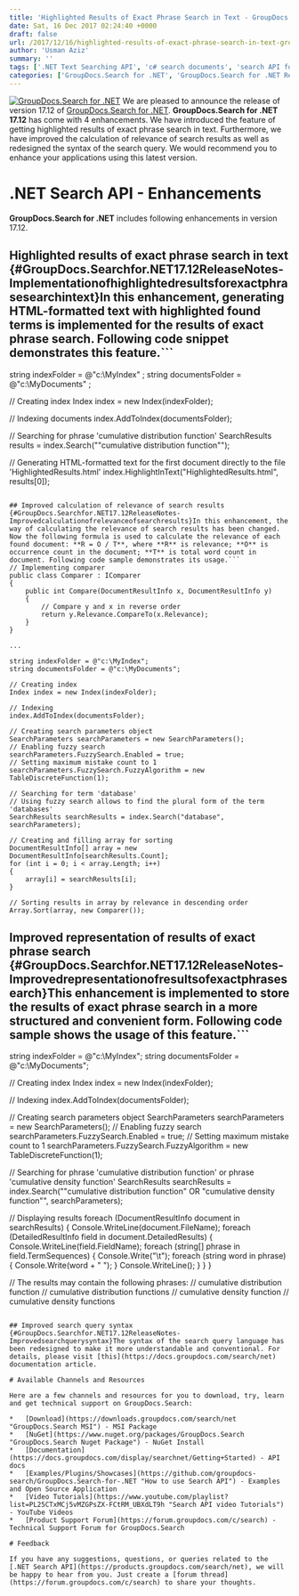 ```yaml
---
title: 'Highlighted Results of Exact Phrase Search in Text - GroupDocs.Search for .NET 17.12'
date: Sat, 16 Dec 2017 02:24:40 +0000
draft: false
url: /2017/12/16/highlighted-results-of-exact-phrase-search-in-text-groupdocs.search-for-.net-17.12/
author: 'Usman Aziz'
summary: ''
tags: ['.NET Text Searching API', 'c# search documents', 'search API for .NET']
categories: ['GroupDocs.Search for .NET', 'GroupDocs.Search for .NET Releases', 'GroupDocs.Search Product Family']
---
```


[![GroupDocs.Search for .NET](http://blog.groupdocs.com/wp-content/uploads/sites/4/2017/04/groupdocs-search-net.png)](https://www.groupdocs.com/products/search/net) We are pleased to announce the release of version 17.12 of [GroupDocs.Search for .NET](https://products.groupdocs.com/search/net). **GroupDocs.Search for .NET 17.12** has come with 4 enhancements. We have introduced the feature of getting highlighted results of exact phrase search in text. Furthermore, we have improved the calculation of relevance of search results as well as redesigned the syntax of the search query. We would recommend you to enhance your applications using this latest version.

# .NET Search API - Enhancements

**GroupDocs.Search for .NET** includes following enhancements in version 17.12.

## Highlighted results of exact phrase search in text {#GroupDocs.Searchfor.NET17.12ReleaseNotes-Implementationofhighlightedresultsforexactphrasesearchintext}In this enhancement, generating HTML-formatted text with highlighted found terms is implemented for the results of exact phrase search. Following code snippet demonstrates this feature.```
string indexFolder = @"c:\MyIndex" ;
string documentsFolder = @"c:\MyDocuments" ;

// Creating index
Index index = new Index(indexFolder);

// Indexing documents
index.AddToIndex(documentsFolder);

// Searching for phrase 'cumulative distribution function'
SearchResults results = index.Search("\"cumulative distribution function\"");

// Generating HTML-formatted text for the first document directly to the file 'HighlightedResults.html'
index.HighlightInText("HighlightedResults.html", results[0]);
```

## Improved calculation of relevance of search results {#GroupDocs.Searchfor.NET17.12ReleaseNotes-Improvedcalculationofrelevanceofsearchresults}In this enhancement, the way of calculating the relevance of search results has been changed. Now the following formula is used to calculate the relevance of each found document: **R = O / T**, where **R** is relevance; **O** is occurrence count in the document; **T** is total word count in document. Following code sample demonstrates its usage.```
// Implementing comparer
public class Comparer : IComparer
{
    public int Compare(DocumentResultInfo x, DocumentResultInfo y)
    {
        // Compare y and x in reverse order
        return y.Relevance.CompareTo(x.Relevance);
    }
}
 
...
 
string indexFolder = @"c:\MyIndex";
string documentsFolder = @"c:\MyDocuments";
 
// Creating index
Index index = new Index(indexFolder);
 
// Indexing
index.AddToIndex(documentsFolder);
 
// Creating search parameters object
SearchParameters searchParameters = new SearchParameters();
// Enabling fuzzy search
searchParameters.FuzzySearch.Enabled = true;
// Setting maximum mistake count to 1
searchParameters.FuzzySearch.FuzzyAlgorithm = new TableDiscreteFunction(1);
 
// Searching for term 'database'
// Using fuzzy search allows to find the plural form of the term 'databases'
SearchResults searchResults = index.Search("database", searchParameters);
 
// Creating and filling array for sorting
DocumentResultInfo[] array = new DocumentResultInfo[searchResults.Count];
for (int i = 0; i < array.Length; i++)
{
    array[i] = searchResults[i];
}
 
// Sorting results in array by relevance in descending order
Array.Sort(array, new Comparer());
```

## Improved representation of results of exact phrase search {#GroupDocs.Searchfor.NET17.12ReleaseNotes-Improvedrepresentationofresultsofexactphrasesearch}This enhancement is implemented to store the results of exact phrase search in a more structured and convenient form. Following code sample shows the usage of this feature.```
string indexFolder = @"c:\MyIndex";
string documentsFolder = @"c:\MyDocuments";
 
// Creating index
Index index = new Index(indexFolder);
 
// Indexing
index.AddToIndex(documentsFolder);
 
// Creating search parameters object
SearchParameters searchParameters = new SearchParameters();
// Enabling fuzzy search
searchParameters.FuzzySearch.Enabled = true;
// Setting maximum mistake count to 1
searchParameters.FuzzySearch.FuzzyAlgorithm = new TableDiscreteFunction(1);
 
// Searching for phrase 'cumulative distribution function' or phrase 'cumulative density function'
SearchResults searchResults = index.Search("\"cumulative distribution function\" OR \"cumulative density function\"", searchParameters);
 
// Displaying results
foreach (DocumentResultInfo document in searchResults)
{
    Console.WriteLine(document.FileName);
    foreach (DetailedResultInfo field in document.DetailedResults)
    {
        Console.WriteLine(field.FieldName);
        foreach (string[] phrase in field.TermSequences)
        {
            Console.Write("\t");
            foreach (string word in phrase)
            {
                Console.Write(word + " ");
            }
            Console.WriteLine();
        }
    }
}
 
// The results may contain the following phrases:
// cumulative distribution function
// cumulative distribution functions
// cumulative density function
// cumulative density functions
```

## Improved search query syntax {#GroupDocs.Searchfor.NET17.12ReleaseNotes-Improvedsearchquerysyntax}The syntax of the search query language has been redesigned to make it more understandable and conventional. For details, please visit [this](https://docs.groupdocs.com/search/net) documentation article.

# Available Channels and Resources

Here are a few channels and resources for you to download, try, learn and get technical support on GroupDocs.Search:

*   [Download](https://downloads.groupdocs.com/search/net "GroupDocs.Search MSI") - MSI Package
*   [NuGet](https://www.nuget.org/packages/GroupDocs.Search "GroupDocs.Search Nuget Package") - NuGet Install
*   [Documentation](https://docs.groupdocs.com/display/searchnet/Getting+Started) - API docs
*   [Examples/Plugins/Showcases](https://github.com/groupdocs-search/GroupDocs.Search-for-.NET "How to use Search API") - Examples and Open Source Application
*   [Video Tutorials](https://www.youtube.com/playlist?list=PL25CTxMCj5vMZGPsZX-FCtRM_UBXdLT9h "Search API video Tutorials") - YouTube Videos
*   [Product Support Forum](https://forum.groupdocs.com/c/search) - Technical Support Forum for GroupDocs.Search

# Feedback

If you have any suggestions, questions, or queries related to the [.NET Search API](https://products.groupdocs.com/search/net), we will be happy to hear from you. Just create a [forum thread](https://forum.groupdocs.com/c/search) to share your thoughts.




